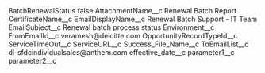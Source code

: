 <?xml version="1.0" encoding="UTF-8"?>
<CustomMetadata xmlns="http://soap.sforce.com/2006/04/metadata" xmlns:xsi="http://www.w3.org/2001/XMLSchema-instance" xmlns:xsd="http://www.w3.org/2001/XMLSchema">
    <label>BatchRenewalStatus</label>
    <protected>false</protected>
    <values>
        <field>AttachmentName__c</field>
        <value xsi:type="xsd:string">Renewal Batch Report</value>
    </values>
    <values>
        <field>CertificateName__c</field>
        <value xsi:nil="true"/>
    </values>
    <values>
        <field>EmailDisplayName__c</field>
        <value xsi:type="xsd:string">Renewal Batch Support - IT Team</value>
    </values>
    <values>
        <field>EmailSubject__c</field>
        <value xsi:type="xsd:string">Renewal batch process status</value>
    </values>
    <values>
        <field>Environment__c</field>
        <value xsi:nil="true"/>
    </values>
    <values>
        <field>FromEmailId__c</field>
        <value xsi:type="xsd:string">veramesh@deloitte.com</value>
    </values>
    <values>
        <field>OpportunityRecordTypeId__c</field>
        <value xsi:nil="true"/>
    </values>
    <values>
        <field>ServiceTimeOut__c</field>
        <value xsi:nil="true"/>
    </values>
    <values>
        <field>ServiceURL__c</field>
        <value xsi:nil="true"/>
    </values>
    <values>
        <field>Success_File_Name__c</field>
        <value xsi:nil="true"/>
    </values>
    <values>
        <field>ToEmailList__c</field>
        <value xsi:type="xsd:string">dl-sfdcindividualsales@anthem.com</value>
    </values>
    <values>
        <field>effective_date__c</field>
        <value xsi:nil="true"/>
    </values>
    <values>
        <field>parameter1__c</field>
        <value xsi:nil="true"/>
    </values>
    <values>
        <field>parameter2__c</field>
        <value xsi:nil="true"/>
    </values>
</CustomMetadata>
